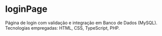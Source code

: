 # loginPage
Página de login com validação e integração em Banco de Dados (MySQL). Tecnologias empregadas: HTML, CSS, TypeScript, PHP.
